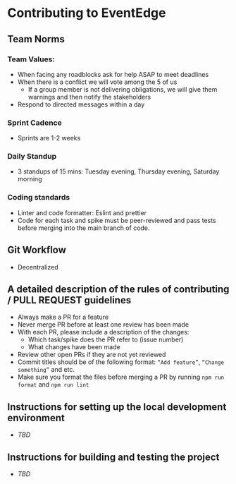 # Contributing to EventEdge

## Team Norms

### Team Values:
* When facing any roadblocks ask for help ASAP to meet deadlines
* When there is a conflict we will vote among the 5 of us
  * If a group member is not delivering obligations, we will give them warnings and then notify the stakeholders
* Respond to directed messages within a day

### Sprint Cadence
* Sprints are 1-2 weeks

### Daily Standup
* 3 standups of 15 mins: Tuesday evening, Thursday evening, Saturday morning

### Coding standards
* Linter and code formatter: Eslint and prettier
* Code for each task and spike must be peer-reviewed and pass tests before merging into the main branch of code.

## Git Workflow
* Decentralized

## A detailed description of the rules of contributing / PULL REQUEST guidelines
* Always make a PR for a feature
* Never merge PR before at least one review has been made
* With each PR, please include a description of the changes:
  * Which task/spike does the PR refer to (issue number)
  * What changes have been made
* Review other open PRs if they are not yet reviewed
* Commit titles should be of the following format: `“Add feature”`, `“Change something”` and etc.
* Make sure you format the files before merging a PR by running `npm run format` and `npm run lint`

## Instructions for setting up the local development environment
* _TBD_

## Instructions for building and testing the project
* _TBD_


